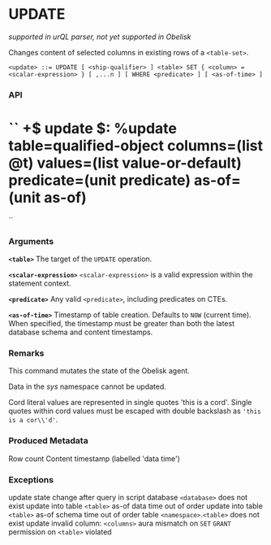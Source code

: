 # UPDATE
*supported in urQL parser, not yet supported in Obelisk*

Changes content of selected columns in existing rows of a `<table-set>`. 

``
<update> ::=
  UPDATE [ <ship-qualifier> ] <table>
    SET { <column> = <scalar-expression> } [ ,...n ]
    [ WHERE <predicate> ]
  [ <as-of-time> ]
``

### API
``
+$  update
  $:
    %update
    table=qualified-object
    columns=(list @t)
    values=(list value-or-default)
    predicate=(unit predicate)
    as-of=(unit as-of)
  ==
``

### Arguments

**`<table>`**
The target of the `UPDATE` operation.

**`<scalar-expression>`**
`<scalar-expression>` is a valid expression within the statement context.

**`<predicate>`**
Any valid `<predicate>`, including predicates on CTEs.

**`<as-of-time>`**
Timestamp of table creation. Defaults to `NOW` (current time). When specified, the timestamp must be greater than both the latest database schema and content timestamps.

### Remarks

This command mutates the state of the Obelisk agent.

Data in the *sys* namespace cannot be updated.

Cord literal values are represented in single quotes 'this is a cord'. Single quotes within cord values must be escaped with double backslash as `'this is a cor\\'d'`.

### Produced Metadata

Row count
Content timestamp (labelled 'data time')

### Exceptions

update state change after query in script
database `<database>` does not exist
update into table `<table>` as-of data time out of order
update into table `<table>` as-of schema time out of order
table `<namespace>`.`<table>` does not exist
update invalid column: `<columns>`
aura mismatch on `SET`
`GRANT` permission on `<table>` violated
